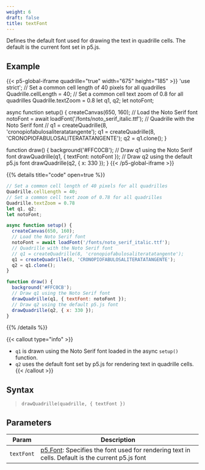 ```yaml
---
weight: 6
draft: false
title: textFont
---
```


Defines the default font used for drawing the text in quadrille cells. The default is the current font set in p5.js.

## Example

{{< p5-global-iframe quadrille="true" width="675" height="185" >}}
'use strict';
// Set a common cell length of 40 pixels for all quadrilles
Quadrille.cellLength = 40;
// Set a common cell text zoom of 0.8 for all quadrilles
Quadrille.textZoom = 0.8
let q1, q2;
let notoFont;

async function setup() {
  createCanvas(650, 160);
  // Load the Noto Serif font
  notoFont = await loadFont('/fonts/noto_serif_italic.ttf');
  // Quadrille with the Noto Serif font
  // q1 = createQuadrille(8, 'cronopiofabulosaliteratatangente');
  q1 = createQuadrille(8, 'CRONOPIOFABULOSALITERATATANGENTE');
  q2 = q1.clone();
}

function draw() {
  background('#FFC0CB');
  // Draw q1 using the Noto Serif font
  drawQuadrille(q1, { textFont: notoFont });
  // Draw q2 using the default p5.js font
  drawQuadrille(q2, { x: 330 });
}
{{< /p5-global-iframe >}}

{{% details title="code" open=true %}}
```js
// Set a common cell length of 40 pixels for all quadrilles
Quadrille.cellLength = 40;
// Set a common cell text zoom of 0.78 for all quadrilles
Quadrille.textZoom = 0.78
let q1, q2;
let notoFont;

async function setup() {
  createCanvas(650, 160);
  // Load the Noto Serif font
  notoFont = await loadFont('/fonts/noto_serif_italic.ttf');
  // Quadrille with the Noto Serif font
  // q1 = createQuadrille(8, 'cronopiofabulosaliteratatangente');
  q1 = createQuadrille(8, 'CRONOPIOFABULOSALITERATATANGENTE');
  q2 = q1.clone();
}

function draw() {
  background('#FFC0CB');
  // Draw q1 using the Noto Serif font
  drawQuadrille(q1, { textFont: notoFont });
  // Draw q2 using the default p5.js font
  drawQuadrille(q2, { x: 330 });
}
```
{{% /details %}}

{{< callout type="info" >}}
- `q1` is drawn using the Noto Serif font loaded in the async `setup()` function.  
- `q2` uses the default font set by p5.js for rendering text in quadrille cells.
{{< /callout >}}

## Syntax

> `drawQuadrille(quadrille, { textFont })`

## Parameters

| Param     | Description                                                                                              |
|-----------|----------------------------------------------------------------------------------------------------------|
| `textFont` | [p5.Font](https://p5js.org/reference/#/p5.Font): Specifies the font used for rendering text in cells. Default is the current p5.js font |
